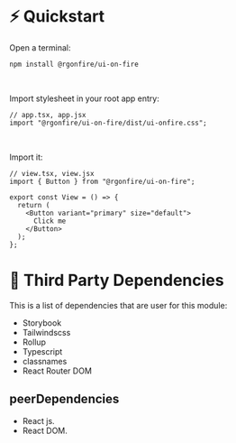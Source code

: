 # ⚡️ Quickstart

Open a terminal:
``` 
npm install @rgonfire/ui-on-fire
```
<br/>

Import stylesheet in your root app entry:
``` 
// app.tsx, app.jsx
import "@rgonfire/ui-on-fire/dist/ui-onfire.css";
```
<br/>

Import it:
```
// view.tsx, view.jsx
import { Button } from "@rgonfire/ui-on-fire";

export const View = () => {
  return (
    <Button variant="primary" size="default">
      Click me
    </Button>
  );
};
```

# 🌱 Third Party Dependencies

This is a list of dependencies that are user for this module:

+ Storybook
+ Tailwindscss
+ Rollup
+ Typescript
+ classnames
+ React Router DOM

## peerDependencies
+ React js.
+ React DOM.
